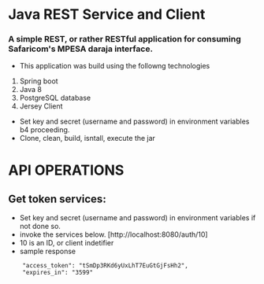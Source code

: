 # Java REST Service and Client
### A simple REST, or rather RESTful application for consuming Safaricom's MPESA daraja interface.
* This application was build using the followng technologies
1. Spring boot
2. Java 8
3. PostgreSQL database
4. Jersey Client

* Set key and secret (username and password) in environment variables b4 proceeding.
* Clone, clean, build, isntall, execute the jar

# API OPERATIONS
## Get token services: 
* Set key and secret (username and password) in environment variables if not done so.
* invoke the services below.
[http://localhost:8080/auth/10]
* 10 is an ID, or client indetifier
* sample response
```{
    "access_token": "tSmDp3RKd6yUxLhT7EuGtGjFsHh2",
    "expires_in": "3599"
```
